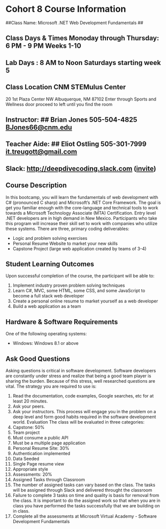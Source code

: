 # Cohort 8 Course Information #



##Class Name:	Microsoft .NET Web Development Fundamentals ##
## Class Days & Times	Monoday through Thursday: 6 PM - 9 PM Weeks 1-10 ## 
## Lab Days : 8 AM to Noon Saturdays starting week 5 ## 
## Class Location	CNM STEMulus Center
20 1st Plaza Center NW
Albuquerque, NM 87102 
Enter through Sports and Wellness door proceed to left until you find the room
##
## Instructor: ##	Brian Jones 505-504-4825 BJones66@cnm.edu 
## Teacher Aide: ## Eliot Ostling 505-301-7999 it.treugott@gmail.com
## Slack: http://deepdivecoding.slack.com ([invite]( https://join.slack.com/t/deepdivecoding/shared_invite/enQtNDM5NTk0OTI5NzgwLTU2M2JmNTczMDY3NjY2OWQwNWUyNjZiODg3OTE1NDY2YjllN2JlZTgwMjViNTk1OTdkNzY3NWFiMTYzMGU3MTA)) ##
	
## Course Description ##
In this bootcamp, you will learn the fundamentals of web development with C# (pronounced C sharp) and Microsoft’s .NET Core Framework. The goal is get you familiar enough with the core-language and technical tools to work towards a Microsoft Technology Associate (MTA) Certification. Entry level .NET developers are in high demand in New Mexico. Participants who take this program will increase their skill set to work with companies who utilize these systems. There are three, primary coding deliverables:
* Logic and problem solving exercises
* Personal Resume Website to market your new skills
* Capstone Project (large web application created by teams of 3-4)

## Student Learning Outcomes ##
Upon successful completion of the course, the participant will be able to:
1.	Implement industry proven problem solving techniques
2.	Learn C#, MVC, some HTML, some CSS, and some JavaScript to become a full stack web developer
3.	Create a personal online resume to market yourself as a web developer
4.	Build a web application as a team

## Hardware & Software Requirements ##
One of the following operating systems:
* Windows: Windows 8.1 or above

## Ask Good Questions ##
Asking questions is critical in software development. Software developers are constantly under stress and realize that being a good team player is sharing the burden. Because of this stress, well researched questions are vital. The strategy you are required to use is:
1.	Read the documentation, code examples, Google searches, etc for at least 20 minutes.
2.	Ask your peers.
3.	Ask your instructors.
This process will engage you in the problem on a deep level and form good habits required in the software development world.
Evaluation
The class will be evaluated in three categories:
1.	Capstone: 50%
1.	Team project 
2.	Must consume a public API
3.	Must be a multiple page application
2.	Personal Resume Site: 30%
1.	Authentication implemented
2.	Data Seeded
3.	Single Page resume view
4.	Appropriate style
3.	Assessments: 20%
1.	Assigned Tasks through Classroom
1.  The number of assigned tasks can vary based on the class. The tasks will be assigned through Slack and delivered throught the classroom
2.  Failure to complete 3 tasks on time and quality is basis for removal from the class. It is important to do the assigned work so that when you are in class you have performed the tasks successfully that we are building on in class. 
2.	Complete all the assessments at Microsoft Virtual Academy - Software Development Fundamentals
